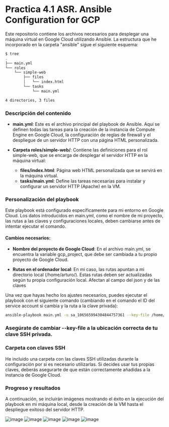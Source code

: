 # Practica 4.1 ASR. Ansible Configuration for GCP

Este repositorio contiene los archivos necesarios para desplegar una máquina virtual en Google Cloud utilizando Ansible. La estructura que he incorporado en la carpeta "ansible" sigue el siguiente esquema:

```bash
$ tree
.
├── main.yml
└── roles
    └── simple-web
        ├── files
        │   └── index.html
        └── tasks
            └── main.yml

4 directories, 3 files

```

### Descripción del contenido





- **main.yml**: Este es el archivo principal del playbook de Ansible. Aquí se definen todas las tareas para la creación de la instancia de Compute Engine en Google Cloud, la configuración de reglas de firewall y el despliegue de un servidor HTTP con una página HTML personalizada.
  
- **Carpeta roles/simple-web/**: Contiene las definiciones para el rol simple-web, que se encarga de desplegar el servidor HTTP en la máquina virtual:
  - **files/index.html**: Página web HTML personalizada que se servirá en la máquina virtual.
  - **tasks/main.yml**: Define las tareas necesarias para instalar y configurar un servidor HTTP (Apache) en la VM.

### Personalización del playbook

Este playbook está configurado específicamente para mi entorno en Google Cloud. Los datos introducidos en main.yml, como el nombre de mi proyecto, las rutas a las claves y configuraciones locales, deben cambiarse antes de intentar ejecutar el comando.

#### Cambios necesarios:
- **Nombre del proyecto de Google Cloud**: En el archivo main.yml, se encuentra la variable gcp_project, que debe ser cambiada a tu propio proyecto de Google Cloud.
  
- **Rutas en el ordenador local**: En mi caso, las rutas apuntan a mi directorio local (/home/arturo/). Estas rutas deben ser actualizadas según tu propia configuración local. Afectan al campo del json y de las claves

Una vez que hayas hecho los ajustes necesarios, puedes ejecutar el playbook con el siguiente comando (cambiando en el comando el ID del service account si cambia y la ruta a la clave privada):

```bash
ansible-playbook main.yml -u sa_106565994304844757361 --key-file /home/arturo/.ssh/ssh-key-ansible-sa
```

### Asegúrate de cambiar --key-file a la ubicación correcta de tu clave SSH privada.

### Carpeta con claves SSH

He incluido una carpeta con las claves SSH utilizadas durante la configuración por si es necesario utilizarlas. Si decides usar tus propias claves, deberás asegurarte de que están correctamente añadidas a la instancia de Google Cloud.

### Progreso y resultados

A continuación, se incluirán imágenes mostrando el éxito en la ejecución del playbook en mi máquina local, desde la creación de la VM hasta el despliegue exitoso del servidor HTTP.

![image](https://github.com/user-attachments/assets/3cab566d-8a38-40aa-b08d-03996a8e84d3)
![image](https://github.com/user-attachments/assets/ba12dcda-8301-43a9-be7a-361497abdf80)
![image](https://github.com/user-attachments/assets/fd85d44c-0374-4433-be48-84e2500177b1)
![image](https://github.com/user-attachments/assets/fb5397a3-009e-46e5-a1bb-d972d9d3c1ed)
![image](https://github.com/user-attachments/assets/c84bc310-9232-4b82-a3d6-375baa362ec3)

